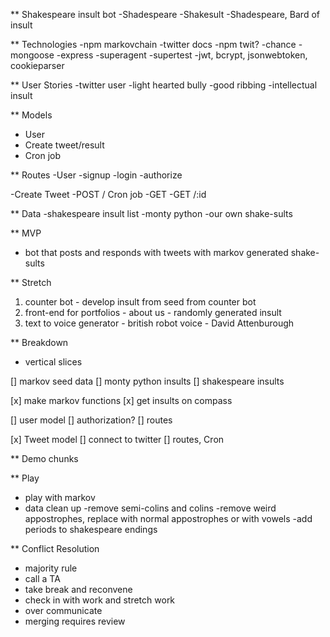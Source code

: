 ** Shakespeare insult bot 
  -Shadespeare
  -Shakesult
  -Shadespeare, Bard of insult

** Technologies
  -npm markovchain
  -twitter docs
  -npm twit?
  -chance
  -mongoose
  -express
  -superagent
  -supertest
  -jwt, bcrypt, jsonwebtoken, cookieparser

** User Stories
  -twitter user
  -light hearted bully
  -good ribbing
  -intellectual insult

** Models
  - User
  - Create tweet/result
  - Cron job

** Routes
  -User
    -signup
    -login
    -authorize

  -Create Tweet
    -POST / Cron job
    -GET
    -GET /:id


** Data
  -shakespeare insult list
  -monty python
  -our own shake-sults

** MVP
  - bot that posts and responds with tweets with markov generated shake-sults

** Stretch
  1. counter bot
    - develop insult from seed from counter bot
  2. front-end for portfolios
    - about us
    - randomly generated insult
  3. text to voice generator
    - british robot voice
    - David Attenburough

** Breakdown
  - vertical slices

  [] markov seed data
    [] monty python insults
    [] shakespeare insults

  [x] make markov functions
    [x] get insults on compass

  [] user model
    [] authorization?
    [] routes

  [x] Tweet model
    [] connect to twitter
    [] routes, Cron

** Demo chunks

** Play
  - play with markov
  - data clean up
    -remove semi-colins and colins
    -remove weird appostrophes, replace with normal appostrophes or with vowels
    -add periods to shakespeare endings
  

** Conflict Resolution
  - majority rule
  - call a TA
  - take break and reconvene 
  - check in with work and stretch work
  - over communicate
  - merging requires review